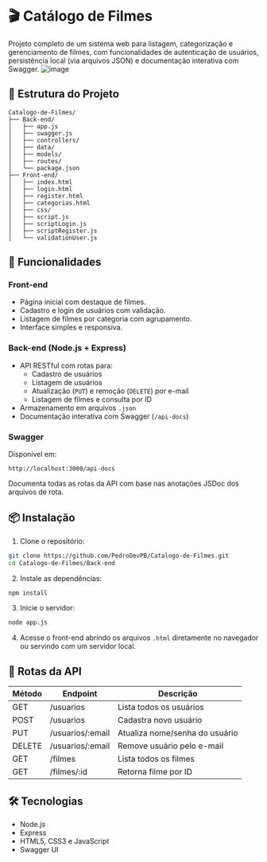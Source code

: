 # 🎬 Catálogo de Filmes

Projeto completo de um sistema web para listagem, categorização e gerenciamento de filmes, com funcionalidades de autenticação de usuários, persistência local (via arquivos JSON) e documentação interativa com Swagger.
![image](https://github.com/user-attachments/assets/da7bd03a-0f73-4c4c-a3bd-22f21913c703)


## 📁 Estrutura do Projeto

```
Catalogo-de-Filmes/
├── Back-end/
│   ├── app.js
│   ├── swagger.js
│   ├── controllers/
│   ├── data/
│   ├── models/
│   ├── routes/
│   └── package.json
├── Front-end/
│   ├── index.html
│   ├── login.html
│   ├── register.html
│   ├── categorias.html
│   ├── css/
│   ├── script.js
│   ├── scriptLogin.js
│   ├── scriptRegister.js
│   └── validationUser.js
```

## 🚀 Funcionalidades

### Front-end

- Página inicial com destaque de filmes.
- Cadastro e login de usuários com validação.
- Listagem de filmes por categoria com agrupamento.
- Interface simples e responsiva.

### Back-end (Node.js + Express)

- API RESTful com rotas para:
  - Cadastro de usuários
  - Listagem de usuários
  - Atualização (`PUT`) e remoção (`DELETE`) por e-mail
  - Listagem de filmes e consulta por ID
- Armazenamento em arquivos `.json`
- Documentação interativa com Swagger (`/api-docs`)

### Swagger

Disponível em:

```
http://localhost:3000/api-docs
```

Documenta todas as rotas da API com base nas anotações JSDoc dos arquivos de rota.

## 📦 Instalação

1. Clone o repositório:
```bash
git clone https://github.com/PedroDevPB/Catalogo-de-Filmes.git
cd Catalogo-de-Filmes/Back-end
```

2. Instale as dependências:
```bash
npm install
```

3. Inicie o servidor:
```bash
node app.js
```

4. Acesse o front-end abrindo os arquivos `.html` diretamente no navegador ou servindo com um servidor local.

## 🧪 Rotas da API

| Método | Endpoint           | Descrição                          |
|--------|--------------------|------------------------------------|
| GET    | /usuarios          | Lista todos os usuários            |
| POST   | /usuarios          | Cadastra novo usuário              |
| PUT    | /usuarios/:email   | Atualiza nome/senha do usuário     |
| DELETE | /usuarios/:email   | Remove usuário pelo e-mail         |
| GET    | /filmes            | Lista todos os filmes              |
| GET    | /filmes/:id        | Retorna filme por ID               |

## 🛠️ Tecnologias

- Node.js
- Express
- HTML5, CSS3 e JavaScript
- Swagger UI
